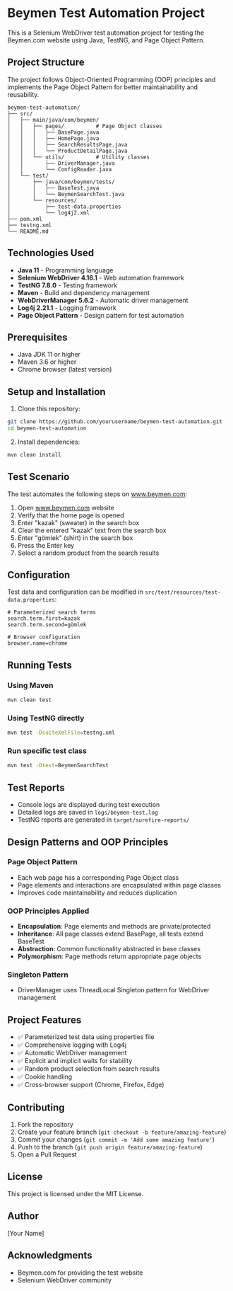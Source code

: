 # Beymen Test Automation Project

This is a Selenium WebDriver test automation project for testing the Beymen.com website using Java, TestNG, and Page Object Pattern.

## Project Structure

The project follows Object-Oriented Programming (OOP) principles and implements the Page Object Pattern for better maintainability and reusability.

```
beymen-test-automation/
├── src/
│   ├── main/java/com/beymen/
│   │   ├── pages/          # Page Object classes
│   │   │   ├── BasePage.java
│   │   │   ├── HomePage.java
│   │   │   ├── SearchResultsPage.java
│   │   │   └── ProductDetailPage.java
│   │   └── utils/          # Utility classes
│   │       ├── DriverManager.java
│   │       └── ConfigReader.java
│   └── test/
│       ├── java/com/beymen/tests/
│       │   ├── BaseTest.java
│       │   └── BeymenSearchTest.java
│       └── resources/
│           ├── test-data.properties
│           └── log4j2.xml
├── pom.xml
├── testng.xml
└── README.md
```

## Technologies Used

- **Java 11** - Programming language
- **Selenium WebDriver 4.16.1** - Web automation framework
- **TestNG 7.8.0** - Testing framework
- **Maven** - Build and dependency management
- **WebDriverManager 5.6.2** - Automatic driver management
- **Log4j 2.21.1** - Logging framework
- **Page Object Pattern** - Design pattern for test automation

## Prerequisites

- Java JDK 11 or higher
- Maven 3.6 or higher
- Chrome browser (latest version)

## Setup and Installation

1. Clone this repository:
```bash
git clone https://github.com/yourusername/beymen-test-automation.git
cd beymen-test-automation
```

2. Install dependencies:
```bash
mvn clean install
```

## Test Scenario

The test automates the following steps on www.beymen.com:

1. Open www.beymen.com website
2. Verify that the home page is opened
3. Enter "kazak" (sweater) in the search box
4. Clear the entered "kazak" text from the search box
5. Enter "gömlek" (shirt) in the search box
6. Press the Enter key
7. Select a random product from the search results

## Configuration

Test data and configuration can be modified in `src/test/resources/test-data.properties`:

```properties
# Parameterized search terms
search.term.first=kazak
search.term.second=gömlek

# Browser configuration
browser.name=chrome
```

## Running Tests

### Using Maven
```bash
mvn clean test
```

### Using TestNG directly
```bash
mvn test -DsuiteXmlFile=testng.xml
```

### Run specific test class
```bash
mvn test -Dtest=BeymenSearchTest
```

## Test Reports

- Console logs are displayed during test execution
- Detailed logs are saved in `logs/beymen-test.log`
- TestNG reports are generated in `target/surefire-reports/`

## Design Patterns and OOP Principles

### Page Object Pattern
- Each web page has a corresponding Page Object class
- Page elements and interactions are encapsulated within page classes
- Improves code maintainability and reduces duplication

### OOP Principles Applied
- **Encapsulation**: Page elements and methods are private/protected
- **Inheritance**: All page classes extend BasePage, all tests extend BaseTest
- **Abstraction**: Common functionality abstracted in base classes
- **Polymorphism**: Page methods return appropriate page objects

### Singleton Pattern
- DriverManager uses ThreadLocal Singleton pattern for WebDriver management

## Project Features

- ✅ Parameterized test data using properties file
- ✅ Comprehensive logging with Log4j
- ✅ Automatic WebDriver management
- ✅ Explicit and implicit waits for stability
- ✅ Random product selection from search results
- ✅ Cookie handling
- ✅ Cross-browser support (Chrome, Firefox, Edge)

## Contributing

1. Fork the repository
2. Create your feature branch (`git checkout -b feature/amazing-feature`)
3. Commit your changes (`git commit -m 'Add some amazing feature'`)
4. Push to the branch (`git push origin feature/amazing-feature`)
5. Open a Pull Request

## License

This project is licensed under the MIT License.

## Author

[Your Name]

## Acknowledgments

- Beymen.com for providing the test website
- Selenium WebDriver community 